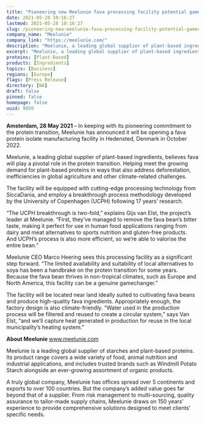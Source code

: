```yaml
---
title: "Pioneering new Meelunie fava processing facility potential gamechanger in the protein transition"
date: 2021-05-28 10:16:27
lastmod: 2021-05-28 10:16:27
slug: /pioneering-new-meelunie-fava-processing-facility-potential-gamechanger-protein-transition
company_name: "Meelunie"
company_link: "https://meelunie.com/"
description: "Meelunie, a leading global supplier of plant-based ingredients, has announced it will be opening a fava protein isolate manufacturing facility in Hedensted, Denmark in October 2022."
excerpt: "Meelunie, a leading global supplier of plant-based ingredients, has announced it will be opening a fava protein isolate manufacturing facility in Hedensted, Denmark in October 2022."
proteins: [Plant-Based]
products: [Ingredients]
topics: [Business]
regions: [Europe]
flags: [Press Release]
directory: [NA]
draft: false
pinned: false
homepage: false
uuid: 9050
---
```

<p><strong>Amsterdam, 28 May 2021 </strong>– In keeping with its pioneering commitment to the protein transition, Meelunie has announced it will be opening a fava protein isolate manufacturing facility in Hedensted, Denmark in October 2022.</p>
<p>Meelunie, a leading global supplier of plant-based ingredients, believes fava will play a pivotal role in the protein transition. Helping meet the growing demand for plant-based proteins in ways that also address deforestation, inefficiencies in global agriculture and other climate-related challenges.</p>
<p>The facility will be equipped with cutting-edge processing technology from SiccaDania, and employ a breakthrough process methodology developed by the University of Copenhagen (UCPH) following 17 years’ research.</p>
<p>“The UCPH breakthrough is two-fold,” explains Gijs van Elst, the project’s leader at Meelunie. “First, they’ve managed to remove the fava bean’s bitter taste, making it perfect for use in human food applications ranging from dairy and meat alternatives to sports nutrition and gluten-free products. And UCPH’s process is also more efficient, so we’re able to valorise the entire bean.”</p>
<p>Meelunie CEO Marco Heering sees this processing facility as a significant step forward. “The limited availability and suitability of local alternatives to soya has been a handbrake on the protein transition for some years. Because the fava bean thrives in non-tropical climates, such as Europe and North America, this facility can be a genuine gamechanger.”</p>
<p><a>The facility will be located near land ideally suited to cultivating fava beans and</a> produce high-quality fava ingredients. Appropriately enough, the factory design is also climate-friendly. “Water used in the production process will be filtered and reused to create a circular system,” says Van Elst, “and we’ll capture heat generated in production for reuse in the local municipality’s heating system.”</p>
<p><strong>About Meelunie </strong><a href="http://www.meelunie.com">www.meelunie.com</a></p>
<p>Meelunie is a leading global supplier of starches and plant-based proteins. Its product range covers a wide variety of food, animal nutrition and industrial applications, and includes trusted brands such as Windmill Potato Starch alongside an ever-growing assortment of organic products.</p>
<p>A truly global company, Meelunie has offices spread over 5 continents and exports to over 100 countries. But the company’s added value goes far beyond that of a supplier. From risk management to multi-sourcing, quality assurance to tailor-made supply chains, Meelunie draws on 150 years’ experience to provide comprehensive solutions designed to meet clients’ specific needs.</p>
